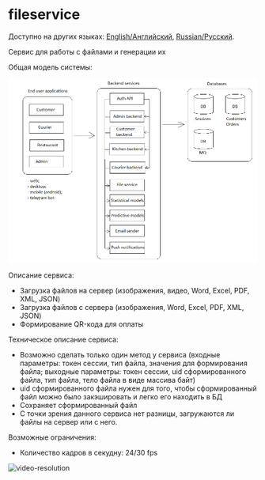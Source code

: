 # fileservice

Доступно на других языках: [English/Английский](fileservice.md), [Russian/Русский](fileservice.ru.md). 

Сервис для работы с файлами и генерации их 

Общая модель системы: 

![system_overall](img/system_overall.png)

Описание сервиса: 
- Загрузка файлов на сервер (изображения, видео, Word, Excel, PDF, XML, JSON)
- Загрузка файлов с сервера (изображения, Word, Excel, PDF, XML, JSON)
- Формирование QR-кода для оплаты

Техническое описание сервиса: 
- Возможно сделать только один метод у сервиса (входные параметры: токен сессии, тип файла, значения для формирования файла; выходные параметры: токен сессии, uid сформированного файла, тип файла, тело файла в виде массива байт)
- uid сформированного файла нужен для того, чтобы сформированный файл можно было закэшировать и легко его находить в БД 
- Сохраняет сформированный файл
- С точки зрения данного сервиса нет разницы, загружаются ли файлы на сервер или с него. 

Возможные ограничения: 
- Количество кадров в секудну: 24/30 fps

![video-resolution](https://zidivo.com/wp-content/uploads/2020/09/video-resolution.png)
